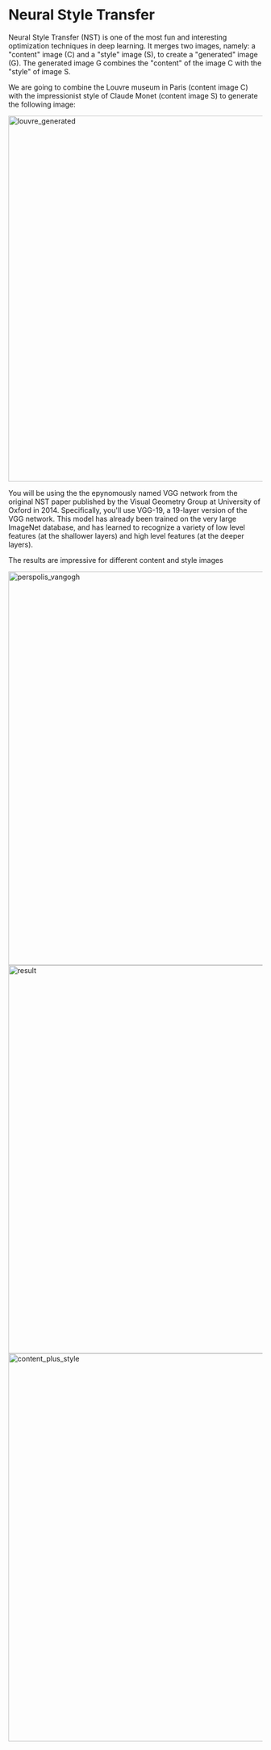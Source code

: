 # Neural Style Transfer

Neural Style Transfer (NST) is one of the most fun and interesting optimization techniques in deep learning. 
It merges two images, namely: a "content" image (C) and a "style" image (S), to create a "generated" image (G). 
The generated image G combines the "content" of the image C with the "style" of image S.

We are going to combine the Louvre museum in Paris (content image C) with the impressionist style of Claude Monet (content image S) to generate the following image:

<img width="725" alt="louvre_generated" src="https://user-images.githubusercontent.com/81274360/123808061-b4ae3b00-d8f0-11eb-9bec-a9bb615dd64a.png">

You will be using the the epynomously named VGG network from the original NST paper published by the Visual Geometry Group at University of Oxford in 2014. Specifically, you'll use VGG-19, a 19-layer version of the VGG network. This model has already been trained on the very large ImageNet database, and has learned to recognize a variety of low level features (at the shallower layers) and high level features (at the deeper layers).

The results are impressive for different content and style images

<img width="780" alt="perspolis_vangogh" src="https://user-images.githubusercontent.com/81274360/123808731-4d44bb00-d8f1-11eb-853d-8414639b3430.png">
<img width="769" alt="result" src="https://user-images.githubusercontent.com/81274360/123808771-559cf600-d8f1-11eb-9c3a-e2c05523adbb.png">
<img width="769" alt="content_plus_style" src="https://user-images.githubusercontent.com/81274360/123808798-5b92d700-d8f1-11eb-8b7e-dee14c4fb469.png">

